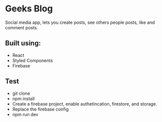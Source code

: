 # Geeks Blog
Social media app, lets you create posts, see others people posts, like and comment posts.

## Built using:
- React
- Styled Components
- Firebase

## Test

- git clone
- npm install
- Create a firebase project, enable authetincation, firestore, and storage.
- Replace the firebase config
- npm run dev